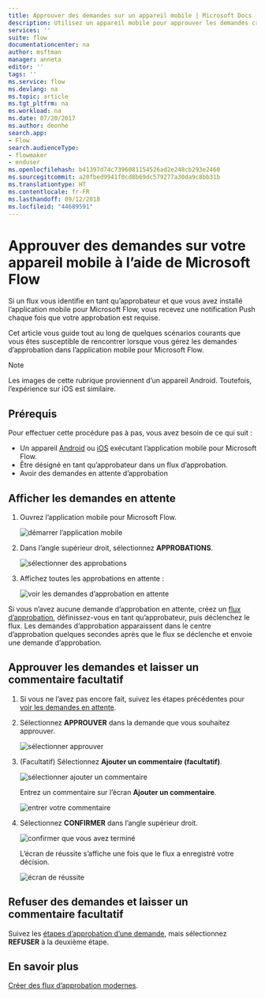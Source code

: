 ```yaml
---
title: Approuver des demandes sur un appareil mobile | Microsoft Docs
description: Utilisez un appareil mobile pour approuver les demandes créées dans Microsoft Flow.
services: ''
suite: flow
documentationcenter: na
author: msftman
manager: anneta
editor: ''
tags: ''
ms.service: flow
ms.devlang: na
ms.topic: article
ms.tgt_pltfrm: na
ms.workload: na
ms.date: 07/20/2017
ms.author: deonhe
search.app:
- Flow
search.audienceType:
- flowmaker
- enduser
ms.openlocfilehash: b41397d74c7396081154526ad2e248cb293e2460
ms.sourcegitcommit: a20fbed9941f0cd8b69dc579277a30da9c8bb31b
ms.translationtype: HT
ms.contentlocale: fr-FR
ms.lasthandoff: 09/12/2018
ms.locfileid: "44689591"
---
```

# <a name="approve-requests-on-your-mobile-device-by-using-microsoft-flow"></a>Approuver des demandes sur votre appareil mobile à l’aide de Microsoft Flow
Si un flux vous identifie en tant qu’approbateur et que vous avez installé l’application mobile pour Microsoft Flow, vous recevez une notification Push chaque fois que votre approbation est requise.

Cet article vous guide tout au long de quelques scénarios courants que vous êtes susceptible de rencontrer lorsque vous gérez les demandes d’approbation dans l’application mobile pour Microsoft Flow.

> [!NOTE]
> Les images de cette rubrique proviennent d’un appareil Android. Toutefois, l’expérience sur iOS est similaire.
> 
> 

## <a name="prerequisites"></a>Prérequis
Pour effectuer cette procédure pas à pas, vous avez besoin de ce qui suit :

* Un appareil [Android](https://aka.ms/flowmobiledocsandroid) ou [iOS](https://aka.ms/flowmobiledocsios) exécutant l’application mobile pour Microsoft Flow.
* Être désigné en tant qu’approbateur dans un flux d’approbation.
* Avoir des demandes en attente d’approbation

## <a name="view-pending-requests"></a>Afficher les demandes en attente
1. Ouvrez l’application mobile pour Microsoft Flow.
   
    ![démarrer l’application mobile](./media/mobile-approvals/open-app.png)
2. Dans l’angle supérieur droit, sélectionnez **APPROBATIONS**.
   
    ![sélectionner des approbations](./media/mobile-approvals/select-approvals.png)
3. Affichez toutes les approbations en attente :
   
    ![voir les demandes d’approbation en attente](./media/mobile-approvals/show-pending-approval-requests.png)

Si vous n’avez aucune demande d’approbation en attente, créez un [flux d’approbation](modern-approvals.md), définissez-vous en tant qu’approbateur, puis déclenchez le flux. Les demandes d’approbation apparaissent dans le centre d’approbation quelques secondes après que le flux se déclenche et envoie une demande d’approbation.

## <a name="approve-requests-and-leave-an-optional-comment"></a>Approuver les demandes et laisser un commentaire facultatif
1. Si vous ne l’avez pas encore fait, suivez les étapes précédentes pour [voir les demandes en attente](mobile-approvals.md#view-pending-requests).
2. Sélectionnez **APPROUVER** dans la demande que vous souhaitez approuver.
   
    ![sélectionner approuver](./media/mobile-approvals/select-approve.png)
3. (Facultatif) Sélectionnez **Ajouter un commentaire (facultatif)**.
   
    ![sélectionner ajouter un commentaire](./media/mobile-approvals/select-add-comment.png)
   
    Entrez un commentaire sur l’écran **Ajouter un commentaire**.
   
    ![entrer votre commentaire](./media/mobile-approvals/enter-comment-for-approval.png)
4. Sélectionnez **CONFIRMER** dans l’angle supérieur droit.
   
    ![confirmer que vous avez terminé](./media/mobile-approvals/tap-confirm-button.png)
   
    L’écran de réussite s’affiche une fois que le flux a enregistré votre décision.
   
    ![écran de réussite](./media/mobile-approvals/approved.png)

## <a name="reject-requests-and-leave-an-optional-comment"></a>Refuser des demandes et laisser un commentaire facultatif
Suivez les [étapes d’approbation d’une demande](mobile-approvals.md#approve-requests-and-leave-an-optional-comment), mais sélectionnez **REFUSER** à la deuxième étape.

## <a name="learn-more"></a>En savoir plus
[Créer des flux d’approbation modernes](modern-approvals.md).

